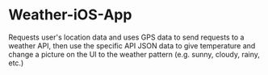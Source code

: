 # Weather-iOS-App
Requests user's location data and uses GPS data to send requests to a weather API, then use the specific API JSON data to give temperature and change a picture on the UI to the weather pattern (e.g. sunny, cloudy, rainy, etc.)

